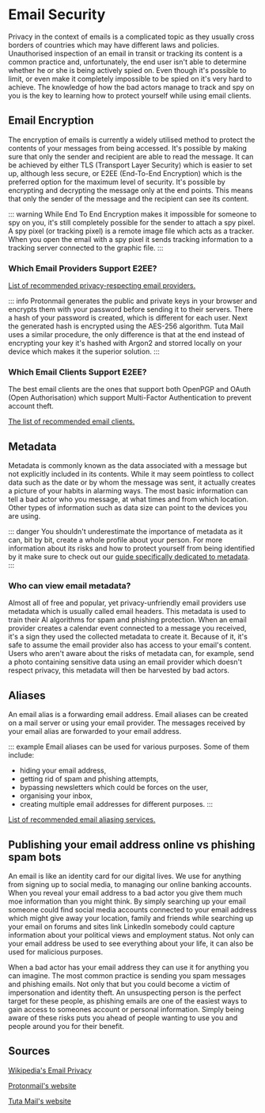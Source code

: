# Email Security

Privacy in the context of emails is a complicated topic as they usually cross borders of countries which may have different laws and policies. Unauthorised inspection of an email in transit or tracking its content is a common practice and, unfortunately, the end user isn't able to determine whether he or she is being actively spied on. Even though it's possible to limit, or even make it completely impossible to be spied on it's very hard to achieve. The knowledge of how the bad actors manage to track and spy on you is the key to learning how to protect yourself while using email clients.

## Email Encryption

The encryption of emails is currently a widely utilised method to protect the contents of your messages from being accessed. It's possible by making sure that only the sender and recipient are able to read the message. It can be achieved by either TLS (Transport Layer Security) which is easier to set up, although less secure, or E2EE (End-To-End Encryption) which is the preferred option for the maximum level of security. It's possible by encrypting and decrypting the message only at the end points. This means that only the sender of the message and the recipient can see its content. 

::: warning
While End To End Encryption makes it impossible for someone to spy on you, it's still completely possible for the sender to attach a spy pixel. A spy pixel (or tracking pixel) is a remote image file which acts as a tracker. When you open the email with a spy pixel it sends tracking information to a tracking server connected to the graphic file. 
:::

### Which Email Providers Support E2EE?

[List of recommended privacy-respecting email providers.](/recommendations/providers/email/)

::: info
Protonmail generates the public and private keys in your browser and encrypts them with your password before sending it to their servers. There a hash of your password is created, which is different for each user. Next the generated hash is encrypted using the AES-256 algorithm. Tuta Mail uses a similar procedure, the only difference is that at the end instead of encrypting your key it's hashed with Argon2 and storred locally on your device which makes it the superior solution. 
:::

### Which Email Clients Support E2EE?

The best email clients are the ones that support both OpenPGP and OAuth (Open Authorisation) which support Multi-Factor Authentication to prevent account theft. 

[The list of recommended email clients.](/recommendations/software/email-clients/)

## Metadata

Metadata is commonly known as the data associated with a message but not explicitly included in its contents. While it may seem pointless to collect data such as the date or by whom the message was sent, it actually creates a picture of your habits in alarming ways. The most basic information can tell a bad actor who you message, at what times and from which location. Other types of information such as data size can point to the devices you are using.

::: danger
You shouldn't underestimate the importance of metadata as it can, bit by bit, create a whole profile about your person. For more information about its risks and how to protect yourself from being identified by it make sure to check out our [guide specifically dedicated to metadata](/understanding/metadata). 
:::

### Who can view email metadata?

Almost all of free and popular, yet privacy-unfriendly email providers use metadata which is usually called email headers. This metadata is used to train their AI algorithms for spam and phishing protection. When an email provider creates a calendar event connected to a message you received, it's a sign they used the collected metadata to create it. Because of it, it's safe to assume the email provider also has access to your email's content. Users who aren't aware about the risks of metadata can, for example, send a photo containing sensitive data using an email provider which doesn't respect privacy, this metadata will then be harvested by bad actors.

## Aliases

An email alias is a forwarding email address. Email aliases can be created on a mail server or using your email provider. The messages received by your email alias are forwarded to your email address.

::: example
Email aliases can be used for various purposes. Some of them include: 
- hiding your email address,
- getting rid of spam and phishing attempts,
- bypassing newsletters which could be forces on the user,
- organising your inbox,
- creating multiple email addresses for different purposes.
:::

[List of recommended email aliasing services.](/recommendations/providers/email-aliasing)

## Publishing your email address online vs phishing spam bots

An email is like an identity card for our digital lives. We use for anything from signing up to social media, to managing our online banking accounts. When you reveal your email address to a bad actor you give them much moe information than you might think. By simply searching up your email someone could find social media accounts connected to your email address which might give away your location, family and friends while searching up your email on forums and sites link LinkedIn somebody could capture information about your political views and employment status. Not only can your email address be used to see everything about your life, it can also be used for malicious purposes.

When a bad actor has your email address they can use it for anything you can imagine. The most common practice is sending you spam messages and phishing emails. Not only that but you could become a victim of impersonation and identity theft. An unsuspecting person is the perfect target for these people, as phishing emails are one of the easiest ways to gain access to someones account or personal information. Simply being aware of these risks puts you ahead of people wanting to use you and people around you for their benefit.

## Sources

[Wikipedia's Email Privacy](https://en.wikipedia.org/wiki/Email_privacy)

[Protonmail's website](https://proton.me/mail)

[Tuta Mail's website](https://tuta.com/)
